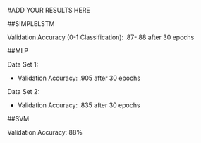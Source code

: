 #ADD YOUR RESULTS HERE


##SIMPLELSTM

Validation Accuracy (0-1 Classification): .87-.88 after 30 epochs

##MLP

Data Set 1:
- Validation Accuracy: .905 after 30 epochs

Data Set 2:
- Validation Accuracy: .835 after 30 epochs

##SVM

Validation Accuracy: 88%
